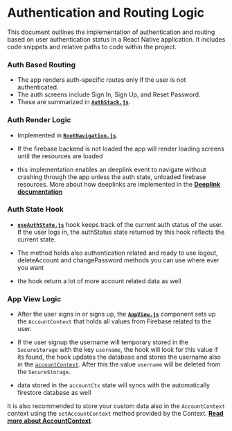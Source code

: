 # Authentication and Routing Logic

This document outlines the implementation of authentication and routing based on user authentication status in a React Native application. It includes code snippets and relative paths to code within the project.

### Auth Based Routing

- The app renders auth-specific routes only if the user is not authenticated.
- The auth screens include Sign In, Sign Up, and Reset Password.
- These are summarized in **[`AuthStack.js`](/frontend/src/modules/auth/AuthStack.js)**.

### Auth Render Logic

- Implemented in **[`RootNavigation.js`](/frontend/src/modules/navigation/RootNavigation.js)**.

- If the firebase backend is not loaded the app will render loading screens until the resources are loaded

- this implementation enables an deeplink event to navigate without crashing through the app unless the auth state, unloaded firebase resources. More about how deeplinks are implemented in the **[Deeplink documentation](/documentations/deeplink-setup/Deeplink_Implementaion.md)**

### Auth State Hook

- **[`useAuthState.js`](/frontend/src/hooks/auth/use-auth-state.js)** hook keeps track of the current auth status of the user. If the user logs in, the authStatus state returned by this hook reflects the current state.

- The method holds also authentication related and ready to use logout, deleteAccount and changePassword methods you can use where ever you want

- the hook return a lot of more account related data as well

### App View Logic

- After the user signs in or signs up, the **[`AppView.js`](/frontend/src/modules/AppView.js)** component sets up the `AccountContext` that holds all values from Firebase related to the user.

- If the user signup the username will temporary stored in the `SecureStorage` with the key `username`,
  the hook will look for this value if its found, the hook updates the database and stores the username also in the [`accountContext`](/documentations/context-provider/Account_Context.md).
  After this the value `username` will be deleted from the `SecureStorage`.

- data stored in the `accountCtx` state will syncs with the automatically firestore database as well

It is also recommended to store your custom data also in the `AccountContext` context using the `setAccountContext` method provided by the Context. **[Read more about AccountContext](/documentations/context-provider/Account_Context.md)**.
